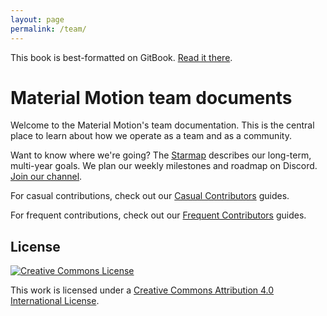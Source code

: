 ```yaml
---
layout: page
permalink: /team/
---
```


<p class="github-only">This book is best-formatted on GitBook. <a href="https://material-motion.github.io/material-motion/team/">Read it there</a>.</p>

# Material Motion team documents

Welcome to the Material Motion's team documentation. This is the central place to learn about how we operate as a team and as a community.

Want to know where we're going? The [Starmap](https://material-motion.github.io/material-motion/starmap/) describes our long-term, multi-year goals. We plan our weekly milestones and roadmap on Discord. [Join our channel](https://discord.gg/ZJyGXza).

For casual contributions, check out our [Casual Contributors](essentials/casual_contributors) guides.

For frequent contributions, check out our [Frequent Contributors](essentials/frequent_contributors) guides.

## License

[![Creative Commons License](https://i.creativecommons.org/l/by/4.0/88x31.png)](http://creativecommons.org/licenses/by/4.0/)

This work is licensed under a [Creative Commons Attribution 4.0 International License](http://creativecommons.org/licenses/by/4.0/).
